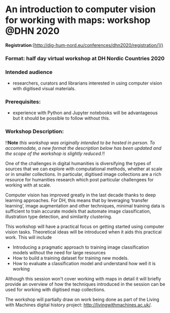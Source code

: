 # An introduction to computer vision for working with maps: workshop @DHN 2020

**Registration**:[http://dig-hum-nord.eu/conferences/dhn2020/registration/]()

### Format: half day virtual workshop at DH Nordic Countries 2020

### Intended audience
- researchers, curators and librarians interested in using computer vision with digitised visual materials. 

### Prerequisites: 
- experience with Python and Jupyter notebooks will be advantageous but it should be possible to follow without this. 

### Workshop Description:

‼️**Note** *this workshop was originally intended to be hosted in person. To accommodate, a new format the description below has been updated and the scope of the workshop is slightly reduced.*‼️ 

One of the challenges in digital humanities is diversifying the types of sources that we can explore with computational methods, whether at scale or in smaller collections. In particular, digitised image collections are a rich resource for humanities research which post particular challengees for working with at scale. 

Computer vision has improved greatly in the last decade thanks to deep learning approaches. For DH, this means that by leveraging ‘transfer learning’, image augmentation and other techniques, minimal training data is sufficient to train accurate models that automate image classification, illustration type detection, and similarity clustering.

This workshop will have a practical focus on getting started using computer vision tasks. Theoretical ideas will be introduced when it aids this practical work. This will include 

- Introducing a pragmatic approach to training image classification models without the need for large resources 
- How to build a training dataset for training new models. 
- How to evaluate a classification model and understand how well it is working 

Although this session won't cover working with maps in detail it will briefly provide an overview of how the techniques introduced in the session can be used for working with digitised map collections. 

The workshop will partially draw on work being done as part of the Living with Machines digital history project: http://livingwithmachines.ac.uk/.
